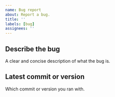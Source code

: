 ```yaml
---
name: Bug report
about: Report a bug.
title: ''
labels: [bug]
assignees: ''
---
```


## Describe the bug

A clear and concise description of what the bug is.

## Latest commit or version

Which commit or version you ran with.
